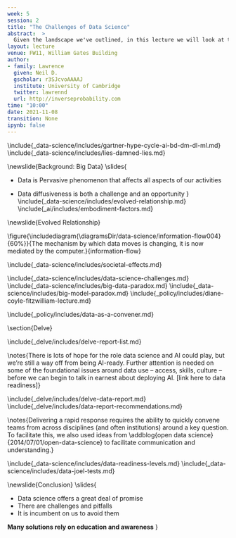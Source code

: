 ```yaml
---
week: 5
session: 2
title: "The Challenges of Data Science"
abstract:  >
  Given the landscape we've outlined, in this lecture we will look at the challenges of deploying data science solutions in practice. We categorize them into three groups.
layout: lecture
venue: FW11, William Gates Building
author:
- family: Lawrence
  given: Neil D.
  gscholar: r3SJcvoAAAAJ
  institute: University of Cambridge
  twitter: lawrennd
  url: http://inverseprobability.com
time: "10:00"
date: 2021-11-08
transition: None
ipynb: false
---
```


\include{_data-science/includes/gartner-hype-cycle-ai-bd-dm-dl-ml.md}
\include{_data-science/includes/lies-damned-lies.md}

\newslide{Background: Big Data}
\slides{
* Data is Pervasive phenomenon that affects all aspects of our activities

* Data diffusiveness is both a challenge and an opportunity
}
\include{_data-science/includes/evolved-relationship.md}
\include{_ai/includes/embodiment-factors.md}

\newslide{Evolved Relationship}

\figure{\includediagram{\diagramsDir/data-science/information-flow004}{60%}}{The mechanism by which data moves is changing, it is now mediated by the computer.}{information-flow}

\include{_data-science/includes/societal-effects.md}

\include{_data-science/includes/data-science-challenges.md}
\include{_data-science/includes/big-data-paradox.md}
\include{_data-science/includes/big-model-paradox.md}
\include{_policy/includes/diane-coyle-fitzwilliam-lecture.md}

\include{_policy/includes/data-as-a-convener.md}

\section{Delve}

\include{_delve/includes/delve-report-list.md}

\notes{There is lots of hope for the role data science and AI could play, but we’re still a way off from being AI-ready. Further attention is needed on some of the foundational issues around data use – access, skills, culture – before we can begin to talk in earnest about deploying AI. [link here to data readiness]}

\include{_delve/includes/delve-data-report.md}
\include{_delve/includes/data-report-recommendations.md}

\notes{Delivering a rapid response requires the ability to quickly convene teams from across disciplines (and often institutions) around a key question. To facilitate this, we also used ideas from \addblog{open data science}{2014/07/01/open-data-science} to facilitate communication and understanding.}

\include{_data-science/includes/data-readiness-levels.md}
\include{_data-science/includes/data-joel-tests.md}


\newslide{Conclusion}
\slides{
* Data science offers a great deal of promise
* There are challenges and pitfalls
* It is incumbent on us to avoid them

**Many solutions rely on education and awareness**
}
